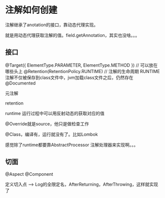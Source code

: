 # 注解如何创建

注解继承了anotation的接口，靠动态代理实现。

就是用动态代理获取注解的值。field.getAnnotation，其实也没啥。。。

## 接口

@Target({ ElementType.PARAMETER, ElementType.METHOD }) // 可以放在哪些头上
@Retention(RetentionPolicy.RUNTIME) // 注解的生命周期 RUNTIME注解不仅被保存到class文件中，jvm加载class文件之后，仍然存在
@Documented

元注解

retention 

runtime 运行过程中可以用反射动态的获取对应的值

@Override就是source，他只是做检查工作


@Class，编译有，运行就没有了。比如Lombok 

感觉除了runtime都要靠AbstractProcessor 注解处理器来实现啊。。。


## 切面

@Aspect
@Component

定义切入点 --> Log的全限定名，AfterReturning，AfterThrowing，这样就实现了


